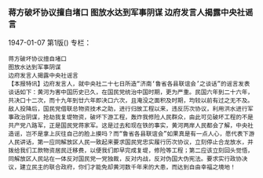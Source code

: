 ### 蒋方破坏协议擅自堵口   图放水达到军事阴谋  边府发言人揭露中央社谣言

1947-01-07
第1版()
专栏：

    蒋方破坏协议擅自堵口
    图放水达到军事阴谋
    边府发言人揭露中央社谣言
    【本报特讯】边府发言人，就中央社二十七日所造“济南‘鲁省各县联谊会’之谈话”的谣言发表谈话如下：黄河为害中国历史已久，在国民党统治中国时期，更为严重。民国六年到二十六年，共决口十二次，而十九年到廿六年即决口六次，且淹没之面积及时期，均较以前有过之无不及。敌人投降后，国民党借联总物资技术之助，进行归故工程以来，违反历次协议，利用洪水进行军事政治阴谋，抢劫我复堤物资，破坏下游工程，轰炸我修险人民群众，由此可见破坏工程的不是共产党八路军，正是国民党蒋家军。这是过去和现在铁的事实，黄河两岸人民都会了解，中央社造谣，岂不是拿上灰往自己的脸上摸吗？而“鲁省各县联谊会”如果真是有一点人心，愿代表下游人民讲话，第一应同解放区人民一致起来要求国民党忠实履行历次协议，立刻停止合龙放水，并拨给我们工款物资居民迁移费，以便我们即早完成复堤，修险等工程；第二应该立刻回头觉悟，同解放区人民站在一体反对国民党一党独裁，反对内战，反对伪国大伪宪法。要求实行政协决议，建立民主的联合政府，你们才能免却黄河数千年来的大患，而达到自由幸福之境地！
